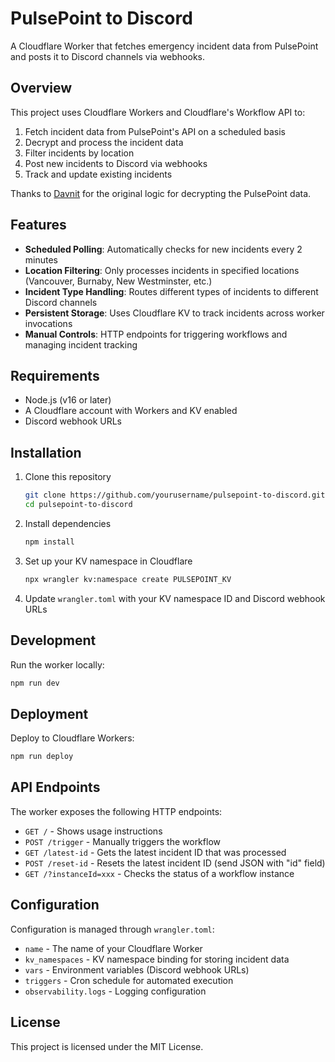 # PulsePoint to Discord

A Cloudflare Worker that fetches emergency incident data from PulsePoint and posts it to Discord channels via webhooks.

## Overview

This project uses Cloudflare Workers and Cloudflare's Workflow API to:

1. Fetch incident data from PulsePoint's API on a scheduled basis
2. Decrypt and process the incident data
3. Filter incidents by location
4. Post new incidents to Discord via webhooks
5. Track and update existing incidents

Thanks to [Davnit](https://gist.github.com/Davnit/4a6e7dd94d97a05c3806b306e3d838c6) for the original logic for decrypting the PulsePoint data.

## Features

- **Scheduled Polling**: Automatically checks for new incidents every 2 minutes
- **Location Filtering**: Only processes incidents in specified locations (Vancouver, Burnaby, New Westminster, etc.)
- **Incident Type Handling**: Routes different types of incidents to different Discord channels
- **Persistent Storage**: Uses Cloudflare KV to track incidents across worker invocations
- **Manual Controls**: HTTP endpoints for triggering workflows and managing incident tracking

## Requirements

- Node.js (v16 or later)
- A Cloudflare account with Workers and KV enabled
- Discord webhook URLs

## Installation

1. Clone this repository
    ```bash
    git clone https://github.com/yourusername/pulsepoint-to-discord.git
    cd pulsepoint-to-discord
    ```

2. Install dependencies
    ```bash
    npm install
    ```

3. Set up your KV namespace in Cloudflare
    ```bash
    npx wrangler kv:namespace create PULSEPOINT_KV
    ```

4. Update `wrangler.toml` with your KV namespace ID and Discord webhook URLs

## Development

Run the worker locally:
```bash
npm run dev
```

## Deployment

Deploy to Cloudflare Workers:
```bash
npm run deploy
```

## API Endpoints

The worker exposes the following HTTP endpoints:

- `GET /` - Shows usage instructions
- `POST /trigger` - Manually triggers the workflow
- `GET /latest-id` - Gets the latest incident ID that was processed
- `POST /reset-id` - Resets the latest incident ID (send JSON with "id" field)
- `GET /?instanceId=xxx` - Checks the status of a workflow instance

## Configuration

Configuration is managed through `wrangler.toml`:

- `name` - The name of your Cloudflare Worker
- `kv_namespaces` - KV namespace binding for storing incident data
- `vars` - Environment variables (Discord webhook URLs)
- `triggers` - Cron schedule for automated execution
- `observability.logs` - Logging configuration

## License

This project is licensed under the MIT License. 
